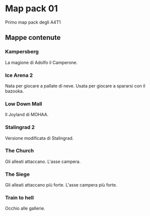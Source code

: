 # Map pack 01

Primo map pack degli A4T1

## Mappe contenute

### Kampersberg

La magione di Adolfo il Camperone.

### Ice Arena 2

Nata per giocare a pallate di neve. Usata per giocare a spararsi con il bazooka.

### Low Down Mall

Il Joyland di MOHAA.

### Stalingrad 2

Versione modificata di Stalingrad.

### The Church

Gli alleati attaccano. L'asse campera.

### The Siege

Gli alleati attaccano più forte. L'asse campera più forte.

### Train to hell

Occhio alle gallerie.
